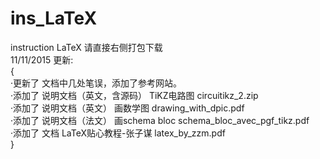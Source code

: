 # ins_LaTeX
instruction LaTeX
请直接右侧打包下载  
11/11/2015 更新:   
  {  
  ·更新了 文档中几处笔误，添加了参考网站。  
  ·添加了 说明文档（英文，含源码） TiKZ电路图 circuitikz_2.zip   
  ·添加了 说明文档（英文） 画数学图 drawing_with_dpic.pdf  
  ·添加了 说明文档（法文） 画schema bloc schema_bloc_avec_pgf_tikz.pdf  
  ·添加了 文档 LaTeX贴心教程-张子谋 latex_by_zzm.pdf  
  }
